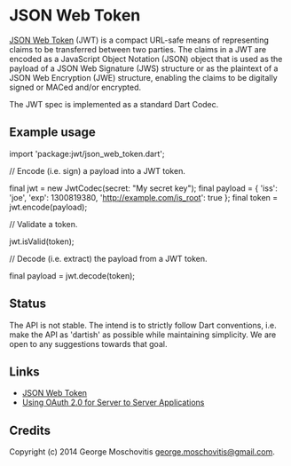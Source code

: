 JSON Web Token
==============

[JSON Web Token](http://self-issued.info/docs/draft-ietf-oauth-json-web-token.html) 
(JWT) is a compact URL-safe means of representing claims to be 
transferred between two parties. The claims in a JWT are encoded as a 
JavaScript Object Notation (JSON) object that is used as the payload of a JSON 
Web Signature (JWS) structure or as the plaintext of a JSON Web Encryption 
(JWE) structure, enabling the claims to be digitally signed or MACed and/or 
encrypted.

The JWT spec is implemented as a standard Dart Codec.


Example usage
-------------

import 'package:jwt/json_web_token.dart';

// Encode (i.e. sign) a payload into a JWT token.

final jwt = new JwtCodec(secret: "My secret key");
final payload = {
  'iss': 'joe',
  'exp': 1300819380,
  'http://example.com/is_root': true
};
final token = jwt.encode(payload);

// Validate a token.

jwt.isValid(token);

// Decode (i.e. extract) the payload from a JWT token.

final payload = jwt.decode(token);


Status
------

The API is not stable. The intend is to strictly follow Dart conventions, i.e.
make the API as 'dartish' as possible while maintaining simplicity. We are
open to any suggestions towards that goal.


Links
-----

* [JSON Web Token](http://self-issued.info/docs/draft-ietf-oauth-json-web-token.html)
* [Using OAuth 2.0 for Server to Server Applications](https://developers.google.com/accounts/docs/OAuth2ServiceAccount)


Credits
-------

Copyright (c) 2014 George Moschovitis <george.moschovitis@gmail.com>.